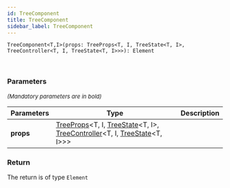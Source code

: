 ```yaml
---
id: TreeComponent
title: TreeComponent
sidebar_label: TreeComponent
---
```


```tsx
TreeComponent<T,I>(props: TreeProps<T, I, TreeState<T, I>, TreeController<T, I, TreeState<T, I>>>): Element
```
<br/>



### Parameters

<font size="2"><i>(Mandatory parameters are in bold)</i></font>

| Parameters | Type | Description |
| --------- | ---- | ----------- |
| **props** | [TreeProps](/api2/types/TreeProps.md)<T, I, [TreeState](/api2/types/TreeState.md)<T, I\>, [TreeController](/api2/types/TreeController.md)<T, I, [TreeState](/api2/types/TreeState.md)<T, I\>\>\> |  |


### Return



The return is of type <code>Element</code>